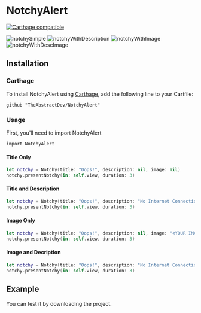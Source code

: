 # NotchyAlert
[![Carthage compatible](https://img.shields.io/badge/Carthage-compatible-4BC51D.svg?style=flat)](https://github.com/Carthage/Carthage)

![notchySimple](Screenshots/notchySimple.gif)
![notchyWithDescription](Screenshots/notchyWithDescription.gif)
![notchyWithImage](Screenshots/notchyWithImage.gif)
![notchyWithDescImage](Screenshots/notchyWithDescImage.gif)

## Installation

### Carthage

To install NotchyAlert using [Carthage](https://github.com/Carthage/Carthage), add the following line to your Cartfile:

```
github "TheAbstractDev/NotchyAlert"
```

### Usage
First, you'll need to import NotchyAlert

`import NotchyAlert`

#### Title Only

```swift
let notchy = Notchy(title: "Oops!", description: nil, image: nil)
notchy.presentNotchy(in: self.view, duration: 3)
```

#### Title and Description

```swift
let notchy = Notchy(title: "Oops!", description: "No Internet Connection.", image: nil)
notchy.presentNotchy(in: self.view, duration: 3)
```

#### Image Only

```swift
let notchy = Notchy(title: "Oops!", description: nil, image: "<YOUR IMAGE>)
notchy.presentNotchy(in: self.view, duration: 3)
```

#### Image and Decription

```swift
let notchy = Notchy(title: "Oops!", description: "No Internet Connection.", image: "<YOUR IMAGE>)
notchy.presentNotchy(in: self.view, duration: 3)
```

## Example
You can test it by downloading the project.

